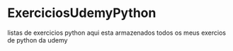 # ExerciciosUdemyPython
listas de exercicios python aqui esta armazenados todos os meus exercios de python da udemy
